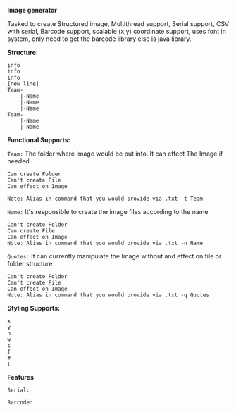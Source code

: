 **Image generator**

Tasked to create Structured image, Multithread support, Serial support, CSV with serial, Barcode support, scalable (x,y) coordinate support, uses font in system, only need to get the barcode library else is java library.

**Structure:**

    info
    info
    info
    [new line]
    Team-
        |-Name
        |-Name
        |-Name
    Team-
        |-Name
        |-Name

**Functional Supports:**

`Team:` The folder where Image would be put into. It can effect The Image if needed

    Can create Folder
    Can't create File
    Can effect on Image
    
    Note: Alias in command that you would provide via .txt -t Team

`Name:` It's responsible to create the image files according to the name

    Can't create Folder
    Can create File
    Can effect on Image
    Note: Alias in command that you would provide via .txt -n Name

`Quotes:` It can currently manipulate the Image without and effect on file or folder structure

    Can't create Folder
    Can't create File
    Can effect on Image
    Note: Alias in command that you would provide via .txt -q Quotes

**Styling Supports:**
    
    x
    y
    h
    w
    s
    f
    #
    t

**Features**

`Serial:`

`Barcode:`


